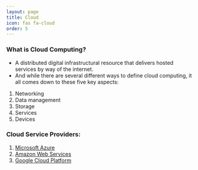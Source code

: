 ```yaml
---
layout: page
title: Cloud
icon: fas fa-cloud
order: 5
---
```


### What is Cloud Computing?

- A distributed digital infrastructural resource that delivers hosted services by way of the internet.
- And while there are several different ways to define cloud computing, it all comes down to these five key aspects:

1. Networking
2. Data management
3. Storage
4. Services
5. Devices


### Cloud Service Providers:

1. [Microsoft Azure](/_posts/cloud/azure/introductiontoazure)
2. [Amazon Web Services](/_posts/cloud/aws/introductiontoaws)
3. [Google Cloud Platform](/_posts/cloud/gcp/introductiontogcp)